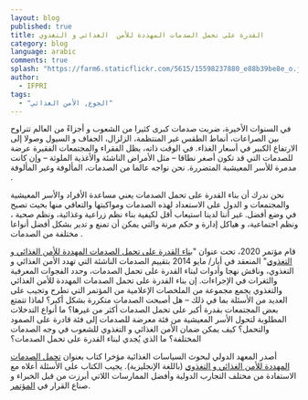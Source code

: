 ```yaml
---
layout: blog
published: true
title: القدرة على تحمل الصدمات المهددة للأمن  الغذائي و التغذوي
category: blog
language: arabic
comments: true
splash: "https://farm6.staticflickr.com/5615/15598237880_e88b39be8e_o.jpg"
author: 
  - IFPRI
tags: 
  - "الجوع, الأمن الغذائي"
---
```


في السنوات الأخيرة، ضربت صدمات كبرى كثيرا من الشعوب و أجزاءً من العالم تتراوح بين الصراعات، أنماط الطقس غير المنتظمة، الزلزال، الجفاف و السيول وصولا إلى الارتفاع الكبير في أسعار الغذاء. في الوقت ذاته، يظل الفقراء والمجتمعات الفقيرة عرضة للصدمات التي قد تكون أصغر نطاقا – مثل الأمراض الناشئة والأغذية الملوثة – وإن كانت مدمرة للأسر المعيشية المتضررة. نحن نواجه عالما من الصدمات، المألوفة وغير المألوفة
. 
<!-- more -->

نحن ندرك أن بناء القدرة على تحمل الصدمات يعني مساعدة الأفراد والأسر المعيشية والمجتمعات و الدول على الاستعداد لهذه الصدمات ومواكبتها والتعافي منها بحيث تصبح في وضع أفضل. غير أننا لدينا استيعاب أقل لكيفية بناء نظم زراعية وغذائية، ونظم صحية ، ونظم اجتماعية، و هياكل إدارة و حكم مرنة والتي يمكن أن تمنع و تدير بشكل أفضل أنواعا مختلفة من الصدمات
.  

قام مؤتمر 2020، تحت عنوان "[بناء القدرة على تحمل الصدمات المهددة للأمن الغذائي و التغذوي](http://www.2020resilience.ifpri.info/)"  المنعقد في أيار/ مايو 2014 بتقييم الصدمات الناشئة التي تهدد الأمن الغذائي و التغذوي، وناقش نهجا وأدوات لبناء القدرة على تحمل الصدمات، وحدد الفجوات المعرفية والثغرات في الإجراءات. إن بناء القدرة على تحمل الصدمات المهددة للأمن الغذائي  والتغذوي يجمع مجموعة من الملخصات الإعلامية من المؤتمر التي تطرح وتجيب على العديد من الأسئلة بما في ذلك – هل أصبحت الصدمات متكررة بشكل أكبر؟ لماذا تتمتع بعض المجتمعات بقدرة أكبر على تحمل الصدمات أكثر من غيرها؟ ما أنواع التدخلات المطلوبة لتحول الأسر المعيشية من فئة معرضة للصدمات إلى فئة قادرة على الصمود والتحمل؟ كيف يمكن ضمان الأمن الغذائي و التغذوي للشعوب في وجه الصدمات المختلفة؟ ما الذي يُجدي لبناء القدرة على تحمل الصدمات؟

أصدر المعهد الدولي لبحوث السياسات الغذائية مؤخرا كتاب بعنوان [تحمل الصدمات المهددة للأمن  الغذائي و التغذوي](http://www.ifpri.org/sites/default/files/publications/oc79.pdf) (باللغة الإنجليزية). يجيب الكتاب على الأسئلة أعلاه مع الاستفادة من مختلف التجارب الدولية وأفضل الممارسات اللاتي أبرزت من قبل الخبراء و صناع القرار في [المؤتمر](http://www.2020resilience.ifpri.info/).